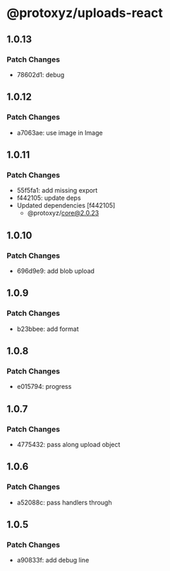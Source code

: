# @protoxyz/uploads-react

## 1.0.13

### Patch Changes

- 78602d1: debug

## 1.0.12

### Patch Changes

- a7063ae: use image in Image

## 1.0.11

### Patch Changes

- 55f5fa1: add missing export
- f442105: update deps
- Updated dependencies [f442105]
  - @protoxyz/core@2.0.23

## 1.0.10

### Patch Changes

- 696d9e9: add blob upload

## 1.0.9

### Patch Changes

- b23bbee: add format

## 1.0.8

### Patch Changes

- e015794: progress

## 1.0.7

### Patch Changes

- 4775432: pass along upload object

## 1.0.6

### Patch Changes

- a52088c: pass handlers through

## 1.0.5

### Patch Changes

- a90833f: add debug line
